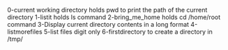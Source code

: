 0-current working directory holds pwd to print the path of the current directory
1-listit holds ls command
2-bring_me_home holds cd /home/root command
3-Display current directory contents in a long format
4-listmorefiles
5-list files digit only
6-firstdirectory to create a directory in /tmp/
